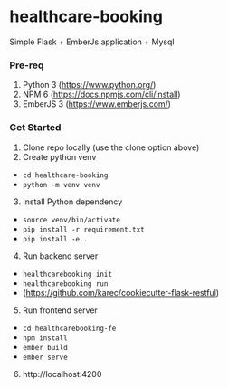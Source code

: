 # healthcare-booking
Simple Flask + EmberJs application + Mysql

### Pre-req
1. Python 3 (https://www.python.org/)
2. NPM 6 (https://docs.npmjs.com/cli/install)
3. EmberJS 3 (https://www.emberjs.com/)

### Get Started
1. Clone repo locally (use the clone option above)
2. Create python venv
  * `cd healthcare-booking`
  * `python -m venv venv`
3. Install Python dependency
  * `source venv/bin/activate`
  * `pip install -r requirement.txt`
  * `pip install -e .`
4. Run backend server
  * `healthcarebooking init`
  * `healthcarebooking run`
  * (https://github.com/karec/cookiecutter-flask-restful)
5. Run frontend server
  * `cd healthcarebooking-fe`
  * `npm install`
  * `ember build`
  * `ember serve`
6. http://localhost:4200
